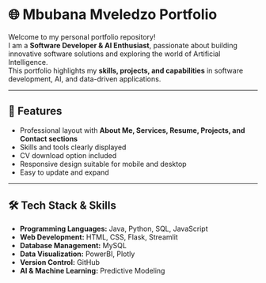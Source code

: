 # 🌐 Mbubana Mveledzo Portfolio


Welcome to my personal portfolio repository!  
I am a **Software Developer & AI Enthusiast**, passionate about building innovative software solutions and exploring the world of Artificial Intelligence.  
This portfolio highlights my **skills, projects, and capabilities** in software development, AI, and data-driven applications.

---

## 🚀 Features
- Professional layout with **About Me, Services, Resume, Projects, and Contact sections**  
- Skills and tools clearly displayed  
- CV download option included  
- Responsive design suitable for mobile and desktop  
- Easy to update and expand  

---

## 🛠️ Tech Stack & Skills
- **Programming Languages:** Java, Python, SQL, JavaScript  
- **Web Development:** HTML, CSS, Flask, Streamlit  
- **Database Management:** MySQL  
- **Data Visualization:** PowerBI, Plotly  
- **Version Control:** GitHub  
- **AI & Machine Learning:** Predictive Modeling  
